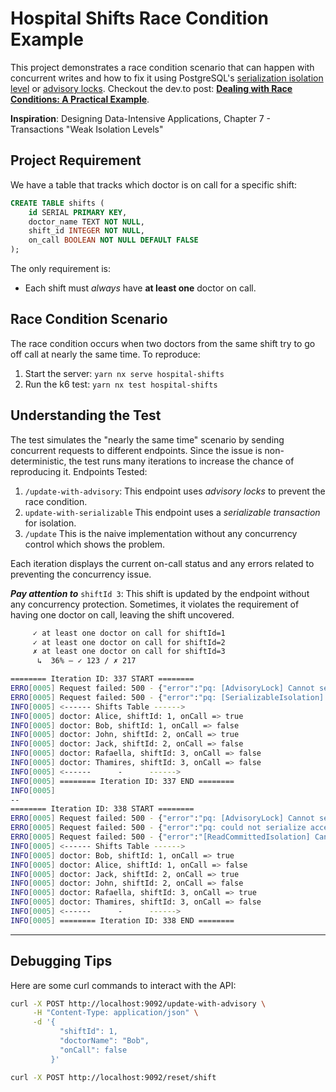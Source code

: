 # Hospital Shifts Race Condition Example

This project demonstrates a race condition scenario that can happen with concurrent writes and how to fix it using PostgreSQL's [serialization isolation level](https://www.postgresql.org/docs/current/transaction-iso.html#XACT-SERIALIZABLE) or [advisory locks](https://www.postgresql.org/docs/current/explicit-locking.html#ADVISORY-LOCKS). Checkout the dev.to post: **[Dealing with Race Conditions: A Practical Example](https://dev.to/chseki/dealing-with-race-conditions-a-practical-example-1mhg)**.

**Inspiration**: Designing Data-Intensive Applications, Chapter 7 - Transactions "Weak Isolation Levels"

## Project Requirement

We have a table that tracks which doctor is on call for a specific shift:
```sql
CREATE TABLE shifts (
    id SERIAL PRIMARY KEY,
    doctor_name TEXT NOT NULL,
    shift_id INTEGER NOT NULL,
    on_call BOOLEAN NOT NULL DEFAULT FALSE
);
```

The only requirement is:

- Each shift must *always* have **at least one** doctor on call.

## Race Condition Scenario

The race condition occurs when two doctors from the same shift try to go off call at nearly the same time. To reproduce:

1. Start the server: `yarn nx serve hospital-shifts`
2. Run the k6 test:  `yarn nx test hospital-shifts`

## Understanding the Test

The test simulates the "nearly the same time" scenario by sending concurrent requests to different endpoints. Since the issue is non-deterministic, the test runs many iterations to increase the chance of reproducing it. Endpoints Tested:

1. `/update-with-advisory`: This endpoint uses _advisory locks_ to prevent the race condition.
2. `update-with-serializable` This endpoint uses a _serializable transaction_ for isolation.
3. `/update` This is the naive implementation without any concurrency control which shows the problem.

Each iteration displays the current on-call status and any errors related to preventing the concurrency issue. 

***Pay attention to*** `shiftId 3`: This shift is updated by the endpoint without any concurrency protection. Sometimes, it violates the requirement of having one doctor on call, leaving the shift uncovered.

```sh
     ✓ at least one doctor on call for shiftId=1
     ✓ at least one doctor on call for shiftId=2
     ✗ at least one doctor on call for shiftId=3
      ↳  36% — ✓ 123 / ✗ 217

======== Iteration ID: 337 START ======== 
ERRO[0005] Request failed: 500 - {"error":"pq: [AdvisoryLock] Cannot set on_call to FALSE. At least one doctor must be on call for this shiftId: 1"}
ERRO[0005] Request failed: 500 - {"error":"pq: [SerializableIsolation] Cannot set on_call to FALSE. At least one doctor must be on call for this shiftId: 2"}
INFO[0005] <------ Shifts Table ------>                  
INFO[0005] doctor: Alice, shiftId: 1, onCall => true     
INFO[0005] doctor: Bob, shiftId: 1, onCall => false      
INFO[0005] doctor: John, shiftId: 2, onCall => true      
INFO[0005] doctor: Jack, shiftId: 2, onCall => false     
INFO[0005] doctor: Rafaella, shiftId: 3, onCall => false  
INFO[0005] doctor: Thamires, shiftId: 3, onCall => false  
INFO[0005] <------      -      ------>                   
INFO[0005] ======== Iteration ID: 337 END ========       
INFO[0005] 
--
======== Iteration ID: 338 START ========  
ERRO[0005] Request failed: 500 - {"error":"pq: [AdvisoryLock] Cannot set on_call to FALSE. At least one doctor must be on call for this shiftId: 1"}  
ERRO[0005] Request failed: 500 - {"error":"pq: could not serialize access due to read/write dependencies among transactions"}  
ERRO[0005] Request failed: 500 - {"error":"[ReadCommittedIsolation] Cannot set on_call to FALSE. At least one doctor must be on call for this shiftId: 3."}  
INFO[0005] <------ Shifts Table ------>                  
INFO[0005] doctor: Bob, shiftId: 1, onCall => true       
INFO[0005] doctor: Alice, shiftId: 1, onCall => false    
INFO[0005] doctor: Jack, shiftId: 2, onCall => true      
INFO[0005] doctor: John, shiftId: 2, onCall => false     
INFO[0005] doctor: Rafaella, shiftId: 3, onCall => true  
INFO[0005] doctor: Thamires, shiftId: 3, onCall => false  
INFO[0005] <------      -      ------>                   
INFO[0005] ======== Iteration ID: 338 END ========       

``` 


---

## Debugging Tips

Here are some curl commands to interact with the API:

```sh
curl -X POST http://localhost:9092/update-with-advisory \
     -H "Content-Type: application/json" \
     -d '{
           "shiftId": 1,
           "doctorName": "Bob",
           "onCall": false
         }'
```


```sh
curl -X POST http://localhost:9092/reset/shift
```